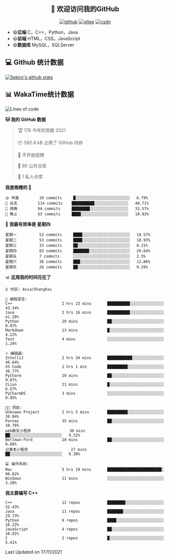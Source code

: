 <h2 align="center">👋 欢迎访问我的GitHub</h2>
<p align="center">
  <a href="https://666wxy666.github.io/"><img src="https://img.shields.io/badge/GitHub-24292e" alt="github"></a>
  <a href="https://gitee.com/wxy_666"><img src="https://img.shields.io/badge/Gitee-fe7300" alt="gitee"></a>
  <a href="https://blog.csdn.net/WXY_666"><img src="https://img.shields.io/badge/CSDN-cf000e" alt="csdn"></a>
</p>

- 😄**后端** C，C++，Python，Java
- 😃**前端** HTML，CSS，JavaScript
- 😆**数据库** MySQL，SQLServer

## 💻 Github 统计数据
[![Sekiro's github stats](https://github-readme-stats.vercel.app/api?username=666WXY666)](https://666wxy666.github.io/)

## 📊 WakaTime统计数据

<!--START_SECTION:waka-->
![Lines of code](https://img.shields.io/badge/%E4%BB%8E%E3%80%8C%E4%BD%A0%E5%A5%BD%E4%B8%96%E7%95%8C%E3%80%8D%E6%88%91%E5%B7%B2%E7%BB%8F%E5%86%99%E4%BA%86-517715%20%E8%A1%8C%E4%BB%A3%E7%A0%81-blue)

**🐱 我的 GitHub 数据** 

> 🏆 178 今年的贡献 2021
 > 
> 📦 592.8 kB 占用了 GitHub 内存 
 > 
> 🚫 不开放招聘
 > 
> 📜 80 公共仓库 
 > 
> 🔑 1 私人仓库 
 > 
**我是晚睡的 🦉** 

```text
🌞 早晨         19 commits     █░░░░░░░░░░░░░░░░░░░░░░░░   6.79% 
🌆 白天         114 commits    ██████████░░░░░░░░░░░░░░░   40.71% 
🌃 傍晚         94 commits     ████████░░░░░░░░░░░░░░░░░   33.57% 
🌙 晚上         53 commits     ████░░░░░░░░░░░░░░░░░░░░░   18.93%

```
📅 **我最有效率是 星期四** 

```text
星期一          52 commits     ████░░░░░░░░░░░░░░░░░░░░░   18.57% 
星期二          53 commits     ████░░░░░░░░░░░░░░░░░░░░░   18.93% 
星期三          23 commits     ██░░░░░░░░░░░░░░░░░░░░░░░   8.21% 
星期四          83 commits     ███████░░░░░░░░░░░░░░░░░░   29.64% 
星期五          7 commits      ░░░░░░░░░░░░░░░░░░░░░░░░░   2.5% 
星期六          36 commits     ███░░░░░░░░░░░░░░░░░░░░░░   12.86% 
星期天          26 commits     ██░░░░░░░░░░░░░░░░░░░░░░░   9.29%

```


📊 **这周我的时间花在了** 

```text
⌚︎ 时区: Asia/Shanghai

💬 编程语言: 
C++                      2 hrs 23 mins       ██████████░░░░░░░░░░░░░░░   43.34% 
Java                     2 hrs 16 mins       ██████████░░░░░░░░░░░░░░░   41.28% 
Python                   29 mins             ██░░░░░░░░░░░░░░░░░░░░░░░   8.87% 
Markdown                 13 mins             █░░░░░░░░░░░░░░░░░░░░░░░░   4.22% 
Text                     4 mins              ░░░░░░░░░░░░░░░░░░░░░░░░░   1.24%

🔥 编辑器: 
IntelliJ                 2 hrs 34 mins       ███████████░░░░░░░░░░░░░░   46.64% 
VS Code                  2 hrs 1 min         █████████░░░░░░░░░░░░░░░░   36.77% 
PyCharm                  29 mins             ██░░░░░░░░░░░░░░░░░░░░░░░   9.07% 
CLion                    21 mins             █░░░░░░░░░░░░░░░░░░░░░░░░   6.57% 
PyCharmDS                3 mins              ░░░░░░░░░░░░░░░░░░░░░░░░░   0.95%

🐱‍💻 项目: 
Unknown Project          2 hrs 5 mins        █████████░░░░░░░░░░░░░░░░   38.04% 
Parnas                   35 mins             ██░░░░░░░░░░░░░░░░░░░░░░░   10.76% 
web聊天小程序                 30 mins             ██░░░░░░░░░░░░░░░░░░░░░░░   9.32% 
Bellman-Ford             28 mins             ██░░░░░░░░░░░░░░░░░░░░░░░   8.68% 
记事本小程序                   27 mins             ██░░░░░░░░░░░░░░░░░░░░░░░   8.38%

💻 操作系统: 
Mac                      5 hrs 19 mins       ████████████████████████░   96.62% 
Windows                  11 mins             ░░░░░░░░░░░░░░░░░░░░░░░░░   3.38%

```

**我主要编写 C++** 

```text
C++                      12 repos            ████████░░░░░░░░░░░░░░░░░   32.43% 
Java                     11 repos            ███████░░░░░░░░░░░░░░░░░░   29.73% 
Python                   6 repos             ████░░░░░░░░░░░░░░░░░░░░░   16.22% 
JavaScript               4 repos             ██░░░░░░░░░░░░░░░░░░░░░░░   10.81% 
C                        2 repos             █░░░░░░░░░░░░░░░░░░░░░░░░   5.41%

```



 Last Updated on 17/11/2021
<!--END_SECTION:waka-->

<!--
**666WXY666/666WXY666** is a ✨ _special_ ✨ repository because its `README.md` (this file) appears on your GitHub profile.

Here are some ideas to get you started:

- 🔭 I’m currently working on ...
- 🌱 I’m currently learning ...
- 👯 I’m looking to collaborate on ...
- 🤔 I’m looking for help with ...
- 💬 Ask me about ...
- 📫 How to reach me: ...
- 😄 Pronouns: ...
- ⚡ Fun fact: ...
-->
